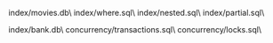 index/movies.db\\
index/where.sql\\
index/nested.sql\\
index/partial.sql\\

index/bank.db\\
concurrency/transactions.sql\\
concurrency/locks.sql\\
